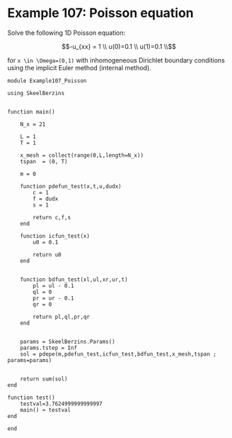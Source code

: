 # Example 107: Poisson equation

Solve the following 1D Poisson equation:
```math
-u_{xx} = 1 \\
u(0)=0.1 \\
u(1)=0.1 \\
```
for ``x \in \Omega=(0,1)`` with inhomogeneous Dirichlet boundary conditions using the implicit Euler method (internal method).

```
module Example107_Poisson

using SkeelBerzins


function main()

	N_x = 21
		
	L = 1
	T = 1

	x_mesh = collect(range(0,L,length=N_x))
	tspan  = (0, T)

	m = 0

	function pdefun_test(x,t,u,dudx)
		c = 1
		f = dudx 
		s = 1
		
		return c,f,s
	end

	function icfun_test(x)
		u0 = 0.1
		
		return u0
	end


	function bdfun_test(xl,ul,xr,ur,t)
		pl = ul - 0.1
		ql = 0
		pr = ur - 0.1
		qr = 0

		return pl,ql,pr,qr
	end


	params = SkeelBerzins.Params()
	params.tstep = Inf
	sol = pdepe(m,pdefun_test,icfun_test,bdfun_test,x_mesh,tspan ; params=params)
	

	return sum(sol)
end

function test()
    testval=3.7624999999999997
    main() ≈ testval
end

end
```
